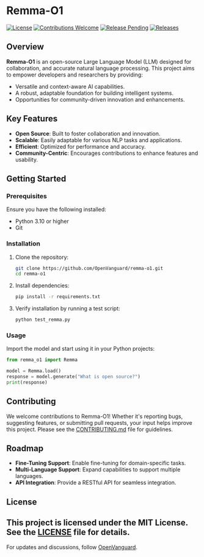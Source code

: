 # Remma-O1

[![License](https://img.shields.io/badge/license-MIT-blue.svg)](LICENSE)
[![Contributions Welcome](https://img.shields.io/badge/contributions-welcome-brightgreen.svg)](CONTRIBUTING.md)
[![Release Pending](https://img.shields.io/badge/release-pending-yellow.svg)](https://github.com/OpenVanguard/remma-o1/releases/)
[![Releases](https://img.shields.io/badge/releases-page-blue.svg)](https://github.com/OpenVanguard/remma-o1/releases/)

## Overview
**Remma-O1** is an open-source Large Language Model (LLM) designed for collaboration, and accurate natural language processing. This project aims to empower developers and researchers by providing:

- Versatile and context-aware AI capabilities.
- A robust, adaptable foundation for building intelligent systems.
- Opportunities for community-driven innovation and enhancements.

## Key Features
- **Open Source**: Built to foster collaboration and innovation.
- **Scalable**: Easily adaptable for various NLP tasks and applications.
- **Efficient**: Optimized for performance and accuracy.
- **Community-Centric**: Encourages contributions to enhance features and usability.

## Getting Started
### Prerequisites
Ensure you have the following installed:
- Python 3.10 or higher
- Git

### Installation
1. Clone the repository:
   ```bash
   git clone https://github.com/OpenVanguard/remma-o1.git
   cd remma-o1
   ```
2. Install dependencies:
   ```bash
   pip install -r requirements.txt
   ```

3. Verify installation by running a test script:
   ```bash
   python test_remma.py
   ```

### Usage
Import the model and start using it in your Python projects:
```python
from remma_o1 import Remma

model = Remma.load()
response = model.generate("What is open source?")
print(response)
```

## Contributing
We welcome contributions to Remma-O1! Whether it's reporting bugs, suggesting features, or submitting pull requests, your input helps improve this project. Please see the [CONTRIBUTING.md](CONTRIBUTING.md) file for guidelines.

## Roadmap
- **Fine-Tuning Support**: Enable fine-tuning for domain-specific tasks.
- **Multi-Language Support**: Expand capabilities to support multiple languages.
- **API Integration**: Provide a RESTful API for seamless integration.

## License
This project is licensed under the MIT License. See the [LICENSE](LICENSE) file for details.
---
For updates and discussions, follow [OpenVanguard](https://github.com/OpenVanguard).
